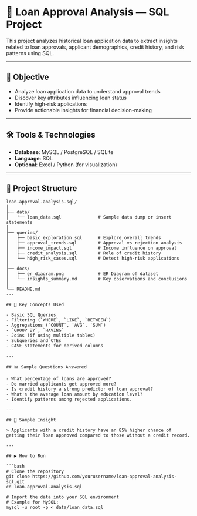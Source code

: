 # 🏦 Loan Approval Analysis — SQL Project

This project analyzes historical loan application data to extract insights related to loan approvals, applicant demographics, credit history, and risk patterns using SQL.

---

## 📌 Objective

- Analyze loan application data to understand approval trends
- Discover key attributes influencing loan status
- Identify high-risk applications
- Provide actionable insights for financial decision-making

---

## 🛠️ Tools & Technologies

- **Database**: MySQL / PostgreSQL / SQLite
- **Language**: SQL
- **Optional**: Excel / Python (for visualization)

---

## 📂 Project Structure
```plaintext
loan-approval-analysis-sql/
│
├── data/
│   └── loan_data.sql              # Sample data dump or insert statements
│
├── queries/
│   ├── basic_exploration.sql      # Explore overall trends
│   ├── approval_trends.sql        # Approval vs rejection analysis
│   ├── income_impact.sql          # Income influence on approval
│   ├── credit_analysis.sql        # Role of credit history
│   └── high_risk_cases.sql        # Detect high-risk applications
│
├── docs/
│   ├── er_diagram.png             # ER Diagram of dataset
│   └── insights_summary.md        # Key observations and conclusions
│
└── README.md                 
---

## 🧠 Key Concepts Used

- Basic SQL Queries
- Filtering (`WHERE`, `LIKE`, `BETWEEN`)
- Aggregations (`COUNT`, `AVG`, `SUM`)
- `GROUP BY`, `HAVING`
- Joins (if using multiple tables)
- Subqueries and CTEs
- CASE statements for derived columns

---

## 📊 Sample Questions Answered

- What percentage of loans are approved?
- Do married applicants get approved more?
- Is credit history a strong predictor of loan approval?
- What's the average loan amount by education level?
- Identify patterns among rejected applications.

---

## 📝 Sample Insight

> Applicants with a credit history have an 85% higher chance of getting their loan approved compared to those without a credit record.

---

## ▶️ How to Run

```bash
# Clone the repository
git clone https://github.com/yourusername/loan-approval-analysis-sql.git
cd loan-approval-analysis-sql

# Import the data into your SQL environment
# Example for MySQL:
mysql -u root -p < data/loan_data.sql

